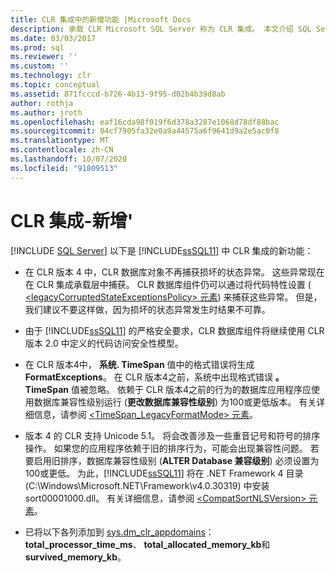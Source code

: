 ```yaml
---
title: CLR 集成中的新增功能 |Microsoft Docs
description: 承载 CLR Microsoft SQL Server 称为 CLR 集成。 本文介绍 SQL Server 2012 的 CLR 集成中的新增功能。
ms.date: 03/03/2017
ms.prod: sql
ms.reviewer: ''
ms.custom: ''
ms.technology: clr
ms.topic: conceptual
ms.assetid: 871fcccd-b726-4b13-9f95-d02b4b39d8ab
author: rothja
ms.author: jroth
ms.openlocfilehash: eaf16cda98f019f6d378a3287e1068d78df88bac
ms.sourcegitcommit: 04cf7905fa32e0a9a44575a6f9641d9a2e5ac0f8
ms.translationtype: MT
ms.contentlocale: zh-CN
ms.lasthandoff: 10/07/2020
ms.locfileid: "91809513"
---
```

# <a name="clr-integration---what39s-new"></a>CLR 集成-新增&#39;
 [!INCLUDE [SQL Server](../../includes/applies-to-version/sqlserver.md)]
  以下是 [!INCLUDE[ssSQL11](../../includes/sssql11-md.md)] 中 CLR 集成的新功能：  
  
-   在 CLR 版本 4 中，CLR 数据库对象不再捕获损坏的状态异常。 这些异常现在在 CLR 集成承载层中捕获。 CLR 数据库组件仍可以通过将代码特性设置 ([ \<legacyCorruptedStateExceptionsPolicy> 元素](/dotnet/framework/configure-apps/file-schema/runtime/legacycorruptedstateexceptionspolicy-element)) 来捕获这些异常。 但是，我们建议不要这样做，因为损坏的状态异常发生时结果不可靠。  
  
-   由于 [!INCLUDE[ssSQL11](../../includes/sssql11-md.md)] 的严格安全要求，CLR 数据库组件将继续使用 CLR 版本 2.0 中定义的代码访问安全性模型。  
  
-   在 CLR 版本4中， **系统. TimeSpan** 值中的格式错误将生成 **FormatExceptions**。 在 CLR 版本4之前，系统中出现格式错误 **。 TimeSpan** 值被忽略。 依赖于 CLR 版本4之前的行为的数据库应用程序应使用数据库兼容性级别运行 (**更改数据库兼容性级别**) 为100或更低版本。 有关详细信息，请参阅 [<TimeSpan_LegacyFormatMode> 元素](/dotnet/framework/configure-apps/file-schema/runtime/timespan-legacyformatmode-element)。  
  
-   版本 4 的 CLR 支持 Unicode 5.1。 将会改善涉及一些重音记号和符号的排序操作。 如果您的应用程序依赖于旧的排序行为，可能会出现兼容性问题。 若要启用旧排序，数据库兼容性级别 (**ALTER Database 兼容级别**) 必须设置为100或更低。 为此，[!INCLUDE[ssSQL11](../../includes/sssql11-md.md)] 将在 .NET Framework 4 目录 (C:\Windows\Microsoft.NET\Framework\v4.0.30319) 中安装 sort00001000.dll。 有关详细信息，请参阅 [\<CompatSortNLSVersion> 元素](/dotnet/framework/configure-apps/file-schema/runtime/compatsortnlsversion-element)。  
  
-   已将以下各列添加到 [sys.dm_clr_appdomains](../../relational-databases/system-dynamic-management-views/sys-dm-clr-appdomains-transact-sql.md)： **total_processor_time_ms**、 **total_allocated_memory_kb**和 **survived_memory_kb**。  
  
